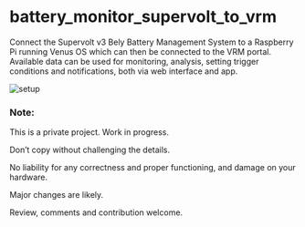 # battery_monitor_supervolt_to_vrm

Connect the Supervolt v3 Bely Battery Management System to a Raspberry Pi running Venus OS which can then be connected to the VRM portal. Available data can be used for monitoring, analysis, setting trigger conditions and notifications, both via web interface and app.

![setup](https://github.com/koebiii/battery_monitor_vrm/assets/22169369/392c8794-7f96-4fbc-9dd7-1434e7b14437)

### Note:

This is a private project. Work in progress.

Don’t copy without challenging the details.

No liability for any correctness and proper functioning, and damage on your hardware.

Major changes are likely.

Review, comments and contribution welcome.
